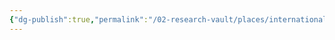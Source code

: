 ```yaml
---
{"dg-publish":true,"permalink":"/02-research-vault/places/international/beijing-china/","created":"2025-08-28T00:45:06.069-04:00","updated":"2025-08-28T00:45:15.706-04:00"}
---
```


